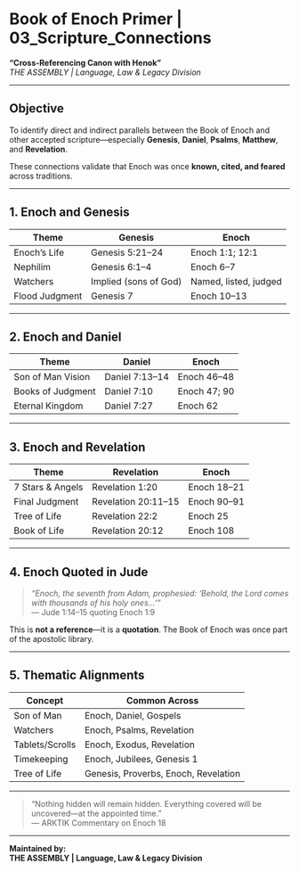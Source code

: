 
# Book of Enoch Primer | 03_Scripture_Connections  
**“Cross-Referencing Canon with Henok”**  
*THE ASSEMBLY | Language, Law & Legacy Division*

---

## Objective  
To identify direct and indirect parallels between the Book of Enoch and other accepted scripture—especially **Genesis**, **Daniel**, **Psalms**, **Matthew**, and **Revelation**.

These connections validate that Enoch was once **known, cited, and feared** across traditions.

---

## 1. Enoch and Genesis

| Theme            | Genesis               | Enoch                          |
|------------------|------------------------|--------------------------------|
| Enoch’s Life     | Genesis 5:21–24        | Enoch 1:1; 12:1                |
| Nephilim         | Genesis 6:1–4          | Enoch 6–7                      |
| Watchers         | Implied (sons of God)  | Named, listed, judged          |
| Flood Judgment   | Genesis 7              | Enoch 10–13                    |

---

## 2. Enoch and Daniel

| Theme               | Daniel                     | Enoch                         |
|---------------------|----------------------------|-------------------------------|
| Son of Man Vision   | Daniel 7:13–14             | Enoch 46–48                   |
| Books of Judgment   | Daniel 7:10                | Enoch 47; 90                  |
| Eternal Kingdom     | Daniel 7:27                | Enoch 62                      |

---

## 3. Enoch and Revelation

| Theme                  | Revelation                  | Enoch                        |
|------------------------|-----------------------------|------------------------------|
| 7 Stars & Angels       | Revelation 1:20             | Enoch 18–21                  |
| Final Judgment         | Revelation 20:11–15         | Enoch 90–91                  |
| Tree of Life           | Revelation 22:2             | Enoch 25                     |
| Book of Life           | Revelation 20:12            | Enoch 108                    |

---

## 4. Enoch Quoted in Jude

> *“Enoch, the seventh from Adam, prophesied: ‘Behold, the Lord comes with thousands of his holy ones…’”*  
> — Jude 1:14–15 quoting Enoch 1:9

This is **not a reference**—it is a **quotation**. The Book of Enoch was once part of the apostolic library.

---

## 5. Thematic Alignments

| Concept        | Common Across            |
|----------------|---------------------------|
| Son of Man     | Enoch, Daniel, Gospels    |
| Watchers       | Enoch, Psalms, Revelation |
| Tablets/Scrolls| Enoch, Exodus, Revelation |
| Timekeeping    | Enoch, Jubilees, Genesis 1|
| Tree of Life   | Genesis, Proverbs, Enoch, Revelation |

---

> “Nothing hidden will remain hidden. Everything covered will be uncovered—at the appointed time.”  
> — ARKTIK Commentary on Enoch 18

---

**Maintained by:**  
**THE ASSEMBLY | Language, Law & Legacy Division**
